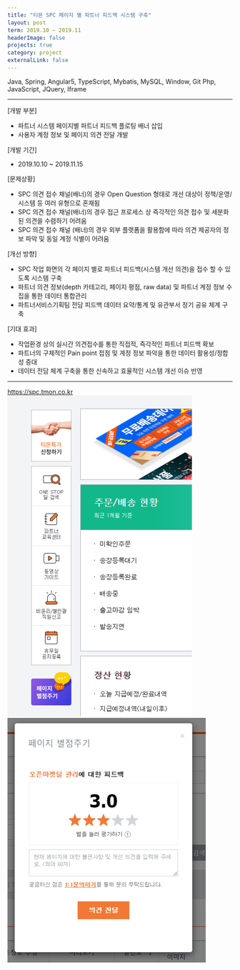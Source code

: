 ```yaml
---
title: "티몬 SPC 페이지 별 파트너 피드백 시스템 구축"
layout: post
term: 2019.10 ~ 2019.11
headerImage: false
projects: true
category: project
externalLink: false
---
```


Java, Spring, Angular5, TypeScript, Mybatis, MySQL, Window, Git
Php, JavaScript, JQuery, Iframe

---

[개발 부분]
- 파트너 시스템 페이지별 파트너 피드백 플로팅 배너 삽입
- 사용자 계정 정보 및 페이지 의견 전달 개발 

[개발 기간]
- 2019.10.10 ~ 2019.11.15

[문제상황]
-  SPC 의견 접수 채널(배너)의 경우 Open Question 형태로 개선 대상이 정책/운영/시스템 등 여러 유형으로 혼재됨
-  SPC 의견 접수 채널(배너)의 경우 접근 프로세스 상 즉각적인 의견 접수 및 세분화 된 의견을 수렴하기 어려움
-  SPC 의견 접수 채널 (배너)의 경우 외부 플랫폼을 활용함에 따라 의견 제공자의 정보 파악 및 동일 계정 식별이 어려움

[개선 방향]
- SPC 작업 화면의 각 페이지 별로 파트너 피드백(시스템 개선 의견)을 접수 할 수 있도록 시스템 구축
- 파트너 의견 정보(depth 카테고리, 페이지 평점, raw data) 및 파트너 계정 정보 수집을 통한 데이터 통합관리
- 파트너서비스기획팀 전담 피드백 데이터 요약/통계 및 유관부서 정기 공유 체계 구축

[기대 효과]
- 작업환경 상의 실시간 의견접수를 통한 직접적, 즉각적인 파트너 피드백 확보
- 파트너의 구체적인 Pain point 접점 및 계정 정보 파악을 통한 데이터 활용성/정합성 증대
- 데이터 전담 체계 구축을 통한 신속하고 효율적인 시스템 개선 이슈 반영

 
---

https://spc.tmon.co.kr
<br>
<img src="../assets/images/project10-0.png">
<img src="../assets/images/project10-1.png">
